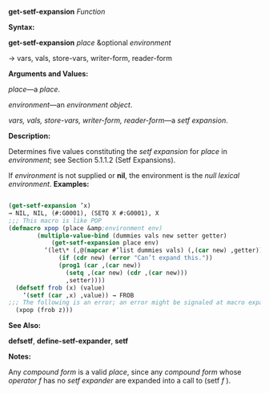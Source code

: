 **get-setf-expansion** *Function* 



**Syntax:** 



**get-setf-expansion** *place* &amp;optional *environment* 



→ vars, vals, store-vars, writer-form, reader-form 



**Arguments and Values:** 



*place*—a *place*. 



*environment*—an *environment object*. 



*vars, vals, store-vars, writer-form, reader-form*—a *setf expansion*. 



**Description:** 



Determines five values constituting the *setf expansion* for *place* in *environment*; see Section 5.1.1.2 (Setf Expansions). 







 



 



If *environment* is not supplied or **nil**, the environment is the *null lexical environment*. **Examples:**
```lisp

(get-setf-expansion ’x) 
→ NIL, NIL, (#:G0001), (SETQ X #:G0001), X 
;;; This macro is like POP 
(defmacro xpop (place &amp;environment env) 
		(multiple-value-bind (dummies vals new setter getter) 
		    (get-setf-expansion place env) 
		  ‘(let\* (,@(mapcar #’list dummies vals) (,(car new) ,getter)) 
			  (if (cdr new) (error "Can’t expand this.")) 
			  (prog1 (car ,(car new)) 
			    (setq ,(car new) (cdr ,(car new))) 
			    ,setter)))) 
  (defsetf frob (x) (value) 
    ‘(setf (car ,x) ,value)) → FROB 
;;; The following is an error; an error might be signaled at macro expansion time (flet ((frob (x) (cdr x))) ;Invalid 
  (xpop (frob z))) 

```
**See Also:** 



**defsetf**, **define-setf-expander**, **setf** 



**Notes:** 



Any *compound form* is a valid *place*, since any *compound form* whose *operator f* has no *setf expander* are expanded into a call to (setf *f* ). 



